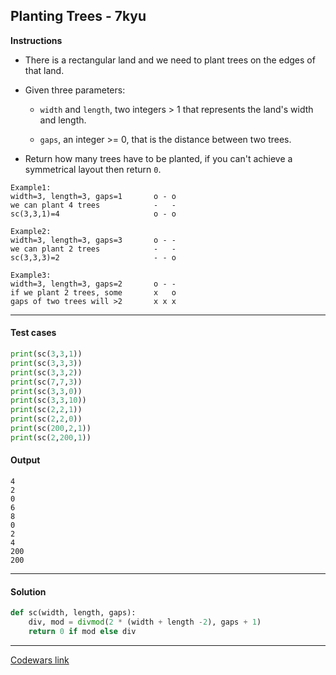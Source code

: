 ## Planting Trees - 7kyu

**Instructions**

- There is a rectangular land and we need to plant trees on the edges of that land.

- Given three parameters: 

    - `width` and `length`, two integers > 1 that represents the land's width and length.
    
    - `gaps`, an integer >= 0, that is the distance between two trees.

- Return how many trees have to be planted, if you can't achieve a symmetrical layout then return `0`.

```
Example1:
width=3, length=3, gaps=1       o - o
we can plant 4 trees            -   -
sc(3,3,1)=4                     o - o

Example2:
width=3, length=3, gaps=3       o - -
we can plant 2 trees            -   -
sc(3,3,3)=2                     - - o

Example3:
width=3, length=3, gaps=2       o - -
if we plant 2 trees, some       x   o
gaps of two trees will >2       x x x
```

---

#### Test cases

```python
print(sc(3,3,1))
print(sc(3,3,3))
print(sc(3,3,2))
print(sc(7,7,3))
print(sc(3,3,0))
print(sc(3,3,10))
print(sc(2,2,1))
print(sc(2,2,0))
print(sc(200,2,1))
print(sc(2,200,1))
```

#### Output 

```
4
2
0
6
8
0
2
4
200
200
```

---

#### Solution

```python
def sc(width, length, gaps): 
    div, mod = divmod(2 * (width + length -2), gaps + 1)
    return 0 if mod else div
```

---

[Codewars link](https://www.codewars.com/kata/5710443187a36a9cee0005a1)
